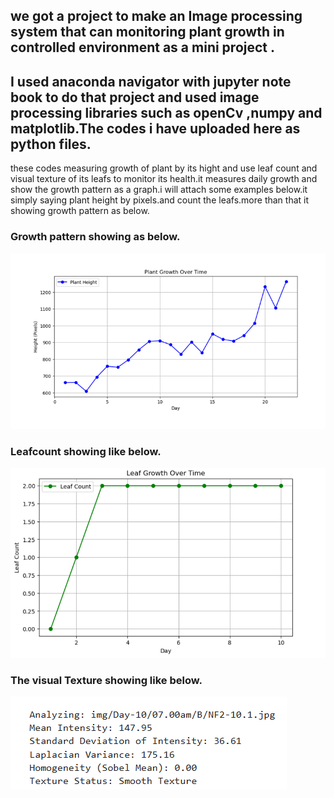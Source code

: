 ## we got a project to make an Image processing system that can monitoring plant growth in controlled environment as a mini project . 

## I used anaconda navigator with jupyter note book to do that project and used image processing libraries such as openCv ,numpy and matplotlib.The codes i have uploaded here as python files.

these codes measuring growth of plant by its hight and use leaf count and visual texture of its leafs to monitor its health.it measures daily growth and show the growth pattern as a graph.i will attach some examples below.it simply saying plant height by pixels.and count the leafs.more than that it showing growth pattern as below.

### Growth pattern showing as below.
![Graphs](readmeexamples/heightgraph.png)

### Leafcount showing like below.
![Graphs](readmeexamples/leafgraph.png)

### The visual Texture showing like below.
![Graphs](readmeexamples/texture.png)
  
  